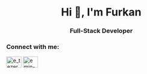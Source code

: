 <h1 align="center">Hi 👋, I'm Furkan</h1>
<h3 align="center">Full-Stack Developer</h3>

<h3 align="left">Connect with me:</h3>
<p align="left">
<a href="https://twitter.com/e_tezeren" target="blank"><img align="center" src="https://cdn.jsdelivr.net/npm/simple-icons@3.0.1/icons/twitter.svg" alt="e_tezeren" height="30" width="40" /></a>
<a href="https://linkedin.com/in/emin-furkan" target="blank"><img align="center" src="https://cdn.jsdelivr.net/npm/simple-icons@3.0.1/icons/linkedin.svg" alt="emin-furkan" height="30" width="40" /></a>
</p>
